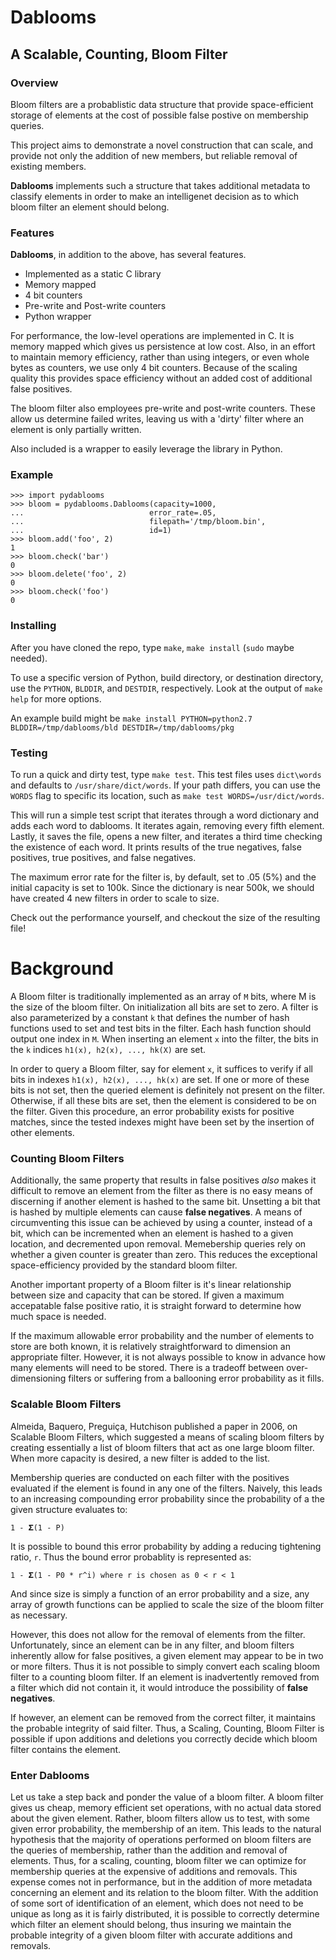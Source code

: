 Dablooms
========

A Scalable, Counting, Bloom Filter
----------------------------------

### Overview
Bloom filters are a probablistic data structure that provide space-efficient
storage of elements at the cost of possible false postive on membership
queries.

This project aims to demonstrate a novel construction that can scale,
and provide not only the addition of new members, but reliable removal of existing
members.

**Dablooms** implements such a structure that takes additional metadata to classify
elements in order to make an intelligenet decision as to which bloom filter an element
should belong.

### Features
**Dablooms**, in addition to the above, has several features. 
    
* Implemented as a static C library
* Memory mapped
* 4 bit counters
* Pre-write and Post-write counters
* Python wrapper

For performance, the low-level operations are implemented in C. It is
memory mapped which gives us persistence at low cost.  Also, in an effort to
maintain memory efficiency, rather than using integers, or even whole bytes as
counters, we use only 4 bit counters.  Because of the scaling quality this provides
space efficiency without an added cost of additional false positives.

The bloom filter also employees pre-write and post-write counters.  These allow us 
determine failed writes, leaving us with a 'dirty' filter where an element is 
only partially written.

Also included is a wrapper to easily leverage the library in Python.

### Example
    
    >>> import pydablooms
    >>> bloom = pydablooms.Dablooms(capacity=1000,
    ...                            error_rate=.05,
    ...                            filepath='/tmp/bloom.bin',
    ...                            id=1)
    >>> bloom.add('foo', 2)
    1
    >>> bloom.check('bar')
    0
    >>> bloom.delete('foo', 2)
    0
    >>> bloom.check('foo')
    0

### Installing
After you have cloned the repo, type `make`, `make install` (`sudo` maybe needed).

To use a specific version of Python, build directory, or destination 
directory, use the `PYTHON`, `BLDDIR`, and `DESTDIR`, respectively. 
Look at the output of `make help` for more options.

An example build might be `make install PYTHON=python2.7 BLDDIR=/tmp/dablooms/bld DESTDIR=/tmp/dablooms/pkg`

### Testing
To run a quick and dirty test, type `make test`.  This test files uses `dict\words`
and defaults to `/usr/share/dict/words`. If your path differs, you can use the
`WORDS` flag to specific its location, such as `make test WORDS=/usr/dict/words`.

This will run a simple test script that iterates through a word
dictionary and adds each word to dablooms. It iterates again, removing every fifth
element. Lastly, it saves the file, opens a new filter, and iterates a third time 
checking the existence of each word. It prints results of the true negatives, 
false positives, true positives, and false negatives.

The maximum error rate for the filter is, by default, set to .05 (5%) and the
initial capacity is set to 100k.  Since the dictionary is near 500k, we should
have created 4 new filters in order to scale to size.

Check out the performance yourself, and checkout the size of the resulting file!

Background
==========
A Bloom filter is traditionally implemented as an array of `M` bits, where
M is the size of the bloom filter. On initialization all bits are set to zero.
A filter is also parameterized by a constant `k` that defines the number of hash
functions used to set and test bits in the filter.  Each hash function should
output one index in `M`.  When inserting an element `x` into the filter, the bits
in the `k` indices `h1(x), h2(x), ..., hk(X)` are set.

In order to query a Bloom filter, say for element `x`, it suffices to verify if
all bits in indexes `h1(x), h2(x), ..., hk(x)` are set. If one or more of these
bits is not set, then the queried element is definitely not present on the
filter. Otherwise, if all these bits are set, then the element is considered to
be on the filter. Given this procedure, an error probability exists for positive
matches, since the tested indexes might have been set by the insertion of other
elements.

### Counting Bloom Filters
Additionally, the same property that results in false positives *also* makes it 
difficult to remove an element from the filter as there is no
easy means of discerning if another element is hashed to the same bit.
Unsetting a bit that is hashed by multiple elements can cause **false
negatives**.  A means of circumventing this issue can be achieved by using
a counter, instead of a bit, which can be incremented when an element is hashed to a
given location, and decremented upon removal.  Memebership queries rely on whether a
given counter is greater than zero.  This reduces the exceptional
space-efficiency provided by the standard bloom filter.

Another important property of a Bloom filter is it's linear relationship between size 
and capacity that can be stored.  If given a maximum accepatable false positive
ratio, it is straight forward to determine how much space is needed.

If the maximum allowable error probability and the number of elements to store
are both known, it is relatively straightforward to dimension an appropriate
filter. However, it is not always possible to know in advance how many elements
will need to be stored. There is a tradeoff between over-dimensioning filters or
suffering from a ballooning error probability as it fills.

### Scalable Bloom Filters
Almeida, Baquero, Preguiça, Hutchison published a paper in 2006, on Scalable
Bloom Filters, which suggested a means of scaling bloom filters by creating
essentially a list of bloom filters that act as one large bloom filter.  When
more capacity is desired, a new filter is added to the list.

Membership queries are conducted on each filter with the positives
evaluated if the element is found in any one of the filters.  Naively, this
leads to an increasing compounding error probability since the probability
of a the given structure evaluates to:

    1 - 𝚺(1 - P)

It is possible to bound this error probability by adding a reducing tightening 
ratio, `r`. Thus the bound error probablity is represented as:

    1 - 𝚺(1 - P0 * r^i) where r is chosen as 0 < r < 1

And since size is simply a function of an error probability and a size, any
array of growth functions can be applied to scale the size of the bloom filter
as necessary.

However, this does not allow for the removal of elements from the filter.
Unfortunately, since an element can be in any filter, and bloom filters
inherently allow for false positives, a given element may appear to be in two or
more filters.  Thus it is not possible to simply convert each scaling bloom
filter to a counting bloom filter. If an element is inadvertently removed from 
a filter which did not contain it, it would introduce the possibility of
**false negatives**.

If however, an element can be removed from the correct filter, it maintains
the probable integrity of said filter.  Thus, a Scaling, Counting, Bloom Filter
is possible if upon additions and deletions you correctly decide which bloom 
filter contains the element.

### Enter Dablooms
Let us take a step back and ponder the value of a bloom filter.  A bloom filter
gives us cheap, memory efficient set operations, with no actual data stored 
about the given element. Rather, bloom filters allow us to test, with some
given error probability, the membership of an item.  This leads to the natural
hypothesis that the majority of operations performed on bloom filters are the
queries of membership, rather than the addition and removal of elements.  Thus,
for a scaling, counting, bloom filter we can optimize for membership queries at
the expensive of additions and removals.  This expense comes not in performance,
but in the addition of more metadata concerning an element and its relation to
the bloom filter.  With the addition of some sort of identification of an
element, which does not need to be unique as long as it is fairly distributed, it
is possible to correctly determine which filter an element should belong, thus
insuring we maintain the probable integrity of a given bloom filter with
accurate additions and removals.

